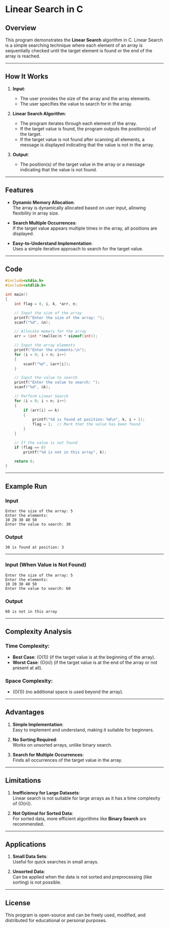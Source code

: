 # Linear Search in C

## Overview

This program demonstrates the **Linear Search** algorithm in C. Linear Search is a simple searching technique where each element of an array is sequentially checked until the target element is found or the end of the array is reached.

---

## How It Works

1. **Input**:  
   - The user provides the size of the array and the array elements.  
   - The user specifies the value to search for in the array.

2. **Linear Search Algorithm**:  
   - The program iterates through each element of the array.  
   - If the target value is found, the program outputs the position(s) of the target.  
   - If the target value is not found after scanning all elements, a message is displayed indicating that the value is not in the array.

3. **Output**:  
   - The position(s) of the target value in the array or a message indicating that the value is not found.

---

## Features

- **Dynamic Memory Allocation**:  
  The array is dynamically allocated based on user input, allowing flexibility in array size.

- **Search Multiple Occurrences**:  
  If the target value appears multiple times in the array, all positions are displayed.

- **Easy-to-Understand Implementation**:  
  Uses a simple iterative approach to search for the target value.

---

## Code

```c
#include<stdio.h>
#include<stdlib.h>

int main()
{
    int flag = 0, i, k, *arr, n;

    // Input the size of the array
    printf("Enter the size of the array: ");
    scanf("%d", &n);

    // Allocate memory for the array
    arr = (int *)malloc(n * sizeof(int));

    // Input the array elements
    printf("Enter the elements:\n");
    for (i = 0; i < n; i++)
    {
        scanf("%d", &arr[i]);
    }

    // Input the value to search
    printf("Enter the value to search: ");
    scanf("%d", &k);

    // Perform Linear Search
    for (i = 0; i < n; i++)
    {
        if (arr[i] == k)
        {
            printf("%d is found at position: %d\n", k, i + 1);
            flag = 1;  // Mark that the value has been found
        }
    }

    // If the value is not found
    if (flag == 0)
        printf("%d is not in this array", k);

    return 0;
}
```

---

## Example Run

### Input
```plaintext
Enter the size of the array: 5
Enter the elements:
10 20 30 40 50
Enter the value to search: 30
```

### Output
```plaintext
30 is found at position: 3
```

---

### Input (When Value is Not Found)
```plaintext
Enter the size of the array: 5
Enter the elements:
10 20 30 40 50
Enter the value to search: 60
```

### Output
```plaintext
60 is not in this array
```

---

## Complexity Analysis

### Time Complexity:
- **Best Case**: \(O(1)\) (if the target value is at the beginning of the array).  
- **Worst Case**: \(O(n)\) (if the target value is at the end of the array or not present at all).  

### Space Complexity:
- \(O(1)\) (no additional space is used beyond the array).

---

## Advantages

1. **Simple Implementation**:  
   Easy to implement and understand, making it suitable for beginners.

2. **No Sorting Required**:  
   Works on unsorted arrays, unlike binary search.

3. **Search for Multiple Occurrences**:  
   Finds all occurrences of the target value in the array.

---

## Limitations

1. **Inefficiency for Large Datasets**:  
   Linear search is not suitable for large arrays as it has a time complexity of \(O(n)\).

2. **Not Optimal for Sorted Data**:  
   For sorted data, more efficient algorithms like **Binary Search** are recommended.

---

## Applications

1. **Small Data Sets**:  
   Useful for quick searches in small arrays.

2. **Unsorted Data**:  
   Can be applied when the data is not sorted and preprocessing (like sorting) is not possible.

---

## License

This program is open-source and can be freely used, modified, and distributed for educational or personal purposes.